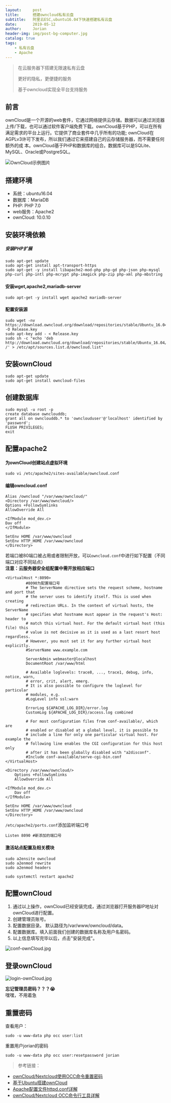 ```yaml
---
layout:     post
title:      搭建owncloud私有云盘
subtitle:   阿里云ESC,ubuntu16.04下快速搭建私有云盘
date:       2019-05-12
author:     Jorian
header-img: img/post-bg-computer.jpg
catalog: true
tags:
    - 私有云盘
    - Apache
---
```


>在云服务器下搭建无限速私有云盘
>
>更好的隐私，更便捷的服务
>
>基于owncloud实现全平台支持服务

## 前言

ownCloud是一个开源的web套件，它通过网络提供云存储。数据可以通过浏览器上传/下载，也可以通过软件客户端免费下载。ownCloud基于PHP，可以在所有满足需求的平台上运行。它提供了商业套件中几乎所有的功能; ownCloud在AGPLv3许可下发布，所以我们通过它来搭建自己的云存储服务器，而不需要任何额外的成
本。ownCloud基于PHP和数据库的组合。数据库可以是SQLite、MySQL、Oracle或PostgreSQL。


![OwnCloud示例图片](https://i.loli.net/2019/05/12/5cd7f165d884d.png)




## 搭建环境

- 系统：ubuntu16.04
- 数据库：MariaDB
- PHP: PHP 7.0
- web服务：Apache2
- ownCloud: 10.0.10



## 安装环境依赖

##### 安装PHP扩展

```
sudo apt-get update
sudo apt-get install apt-transport-https
sudo apt-get -y install libapache2-mod-php php-gd php-json php-mysql php-curl php-intl php-mcrypt php-imagick php-zip php-xml php-mbstring
```

#### 安装wget,apache2,mariadb-server

```
sudo apt-get -y install wget apache2 mariadb-server 
```

#### 配置安装源

```
sudo wget -nv https://download.owncloud.org/download/repositories/stable/Ubuntu_16.04/Release.key -O Release.key
sudo apt-key add - < Release.key 
sudo sh -c "echo 'deb http://download.owncloud.org/download/repositories/stable/Ubuntu_16.04/ /' > /etc/apt/sources.list.d/owncloud.list"
```



## 安装ownCloud

```
sudo apt-get update
sudo apt-get install owncloud-files
```



## 创建数据库

```
sudo mysql -u root -p
create database ownclouddb;
grant all on ownclouddb.* to 'ownclouduser'@'localhost' identified by 'password';
FLUSH PRIVILEGES;
exit
```



## 配置apache2

#### 为ownCloud创建站点虚拟环境

```
sudo vi /etc/apache2/sites-available/owncloud.conf
```

#### 编辑owncloud.conf

```
Alias /owncloud "/var/www/owncloud/"
<Directory /var/www/owncloud/>
Options +FollowSymlinks
AllowOverride All

<IfModule mod_dev.c>
Dav off 
</IfModule>

SetEnv HOME /var/www/owncloud
SetEnv HTTP_HOME /var/www/owncloud
</Directory>
```
若端口被80端口被占用或者限制开放，可以`owncloud.conf`中进行如下配置（不同端口对应不同站点）  
**注意：云服务器安全组配置中需开放相应端口**
```
<VirtualHost *:8090>
		 #8090为配置端口号
         # The ServerName directive sets the request scheme, hostname and port that
         # the server uses to identify itself. This is used when creating
         # redirection URLs. In the context of virtual hosts, the ServerName
         # specifies what hostname must appear in the request's Host: header to
         # match this virtual host. For the default virtual host (this file) this
         # value is not decisive as it is used as a last resort host regardless.
         # However, you must set it for any further virtual host explicitly.
         #ServerName www.example.com
 
         ServerAdmin webmaster@localhost
         DocumentRoot /var/www/html
 
         # Available loglevels: trace8, ..., trace1, debug, info, notice, warn,
         # error, crit, alert, emerg.
         # It is also possible to configure the loglevel for particular
         # modules, e.g.
         #LogLevel info ssl:warn
 
         ErrorLog ${APACHE_LOG_DIR}/error.log
         CustomLog ${APACHE_LOG_DIR}/access.log combined
 
         # For most configuration files from conf-available/, which are
         # enabled or disabled at a global level, it is possible to
         # include a line for only one particular virtual host. For example the
         # following line enables the CGI configuration for this host only
         # after it has been globally disabled with "a2disconf".
         #Include conf-available/serve-cgi-bin.conf
</VirtualHost>

<Directory /var/www/owncloud/>
	Options +FollowSymlinks
	AllowOverride All

<IfModule mod_dev.c>
	Dav off
</IfModule>
 
SetEnv HOME /var/www/owncloud
SetEnv HTTP_HOME /var/www/owncloud
</Directory>
```

`/etc/apache2/ports.conf`添加监听端口号

```
Listen 8090 #新添加的端口号
```

#### 激活站点配置及相关模块

```
sudo a2ensite owncloud
sudo a2enmod rewrite
sudo a2enmod headers

sudo systemctl restart apache2
```


## 配置ownCloud

1. 通过以上操作，ownCloud已经安装完成，通过浏览器打开服务器IP地址对ownCloud进行配置。
2. 创建管理员账号。
3. 配置数据目录。 默认路径为/var/www/owncloud/data。
4. 配置数据库。填入前面我们创建的数据库名称及用户名密码。
5. 以上信息填写完毕以后，点击"安装完成"。

![conf-ownCloud.jpg](https://i.loli.net/2019/05/12/5cd7fa302be35.jpg)


## 登录ownCloud

![login-ownCloud.jpg](https://i.loli.net/2019/05/12/5cd7faa7c16b3.jpg)



**忘记管理员密码？？？😭**  
嘿嘿，不用着急



## 重置密码

查看用户：
```
sudo -u www-data php occ user:list
```
重置用户jorian的密码
```
sudo -u www-data php occ user:resetpassword jorian
```



> 参考链接：
- [ownCloud/Nextcloud使用OCC命令重置密码](https://www.orgleaf.com/2147.html)
- [基于Ubuntu搭建ownCloud](https://www.kclouder.cn/ubuntu-owncloud/)
- [Apache配置文件httpd.conf详解](https://www.jianshu.com/p/c36dd3946e74)
- [ownCloud/Nextcloud OCC命令行工具详解](https://blog.csdn.net/qq_33468857/article/details/85869001)

